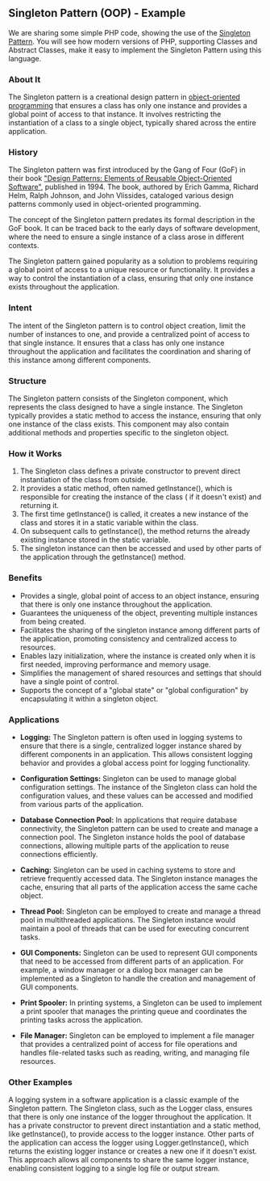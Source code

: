 ## Singleton Pattern (OOP) - Example

We are sharing some simple PHP code, showing the use of
the [Singleton Pattern](https://en.wikipedia.org/wiki/Singleton_pattern). You will see how modern
versions of PHP, supporting Classes and Abstract Classes, make it easy to implement the Singleton Pattern using this
language.

### About It

The Singleton pattern is a creational design pattern
in [object-oriented programming](https://en.wikipedia.org/wiki/Object-oriented_programming) that ensures a class has
only one instance and provides a global point of access to that instance. It involves restricting the instantiation of a
class to a single object, typically shared across the entire application.

### History

The Singleton pattern was first introduced by the Gang of Four (GoF) in their book ["Design Patterns: Elements of
Reusable Object-Oriented Software"](https://en.wikipedia.org/wiki/Design_Patterns), published in 1994. The book,
authored by Erich Gamma, Richard Helm, Ralph Johnson, and John Vlissides, cataloged various design patterns commonly
used in object-oriented programming.

The concept of the Singleton pattern predates its formal description in the GoF book. It can be traced back to the early
days of software development, where the need to ensure a single instance of a class arose in different contexts.

The Singleton pattern gained popularity as a solution to problems requiring a global point of access to a unique
resource or functionality. It provides a way to control the instantiation of a class, ensuring that only one instance
exists throughout the application.

### Intent

The intent of the Singleton pattern is to control object creation, limit the number of instances to one, and provide a
centralized point of access to that single instance. It ensures that a class has only one instance throughout the
application and facilitates the coordination and sharing of this instance among different components.

### Structure

The Singleton pattern consists of the Singleton component, which represents the class designed to have a single
instance. The Singleton typically provides a static method to access the instance, ensuring that only one instance of
the class exists. This component may also contain additional methods and properties specific to the singleton object.

### How it Works

1. The Singleton class defines a private constructor to prevent direct instantiation of the class from outside.
2. It provides a static method, often named getInstance(), which is responsible for creating the instance of the class (
   if it doesn't exist) and returning it.
3. The first time getInstance() is called, it creates a new instance of the class and stores it in a static variable
   within the class.
4. On subsequent calls to getInstance(), the method returns the already existing instance stored in the static variable.
5. The singleton instance can then be accessed and used by other parts of the application through the getInstance()
   method.

### Benefits

- Provides a single, global point of access to an object instance, ensuring that there is only one instance throughout
  the application.
- Guarantees the uniqueness of the object, preventing multiple instances from being created.
- Facilitates the sharing of the singleton instance among different parts of the application, promoting consistency and
  centralized access to resources.
- Enables lazy initialization, where the instance is created only when it is first needed, improving performance and
  memory usage.
- Simplifies the management of shared resources and settings that should have a single point of control.
- Supports the concept of a "global state" or "global configuration" by encapsulating it within a singleton object.

### Applications

- **Logging:** The Singleton pattern is often used in logging systems to ensure that there is a single, centralized
  logger instance shared by different components in an application. This allows consistent logging behavior and provides
  a global access point for logging functionality.

- **Configuration Settings:** Singleton can be used to manage global configuration settings. The instance of the
  Singleton class can hold the configuration values, and these values can be accessed and modified from various parts of
  the application.

- **Database Connection Pool:** In applications that require database connectivity, the Singleton pattern can be used to
  create and manage a connection pool. The Singleton instance holds the pool of database connections, allowing multiple
  parts of the application to reuse connections efficiently.

- **Caching:** Singleton can be used in caching systems to store and retrieve frequently accessed data. The Singleton
  instance manages the cache, ensuring that all parts of the application access the same cache object.

- **Thread Pool:** Singleton can be employed to create and manage a thread pool in multithreaded applications. The
  Singleton instance would maintain a pool of threads that can be used for executing concurrent tasks.

- **GUI Components:** Singleton can be used to represent GUI components that need to be accessed from different parts of
  an application. For example, a window manager or a dialog box manager can be implemented as a Singleton to handle the
  creation and management of GUI components.

- **Print Spooler:** In printing systems, a Singleton can be used to implement a print spooler that manages the printing
  queue and coordinates the printing tasks across the application.

- **File Manager:** Singleton can be employed to implement a file manager that provides a centralized point of access
  for file operations and handles file-related tasks such as reading, writing, and managing file resources.

### Other Examples

A logging system in a software application is a classic example of the Singleton pattern. The Singleton class, such as
the Logger class, ensures that there is only one instance of the logger throughout the application. It has a private
constructor to prevent direct instantiation and a static method, like getInstance(), to provide access to the logger
instance. Other parts of the application can access the logger using Logger.getInstance(), which returns the existing
logger instance or creates a new one if it doesn't exist. This approach allows all components to share the same logger
instance, enabling consistent logging to a single log file or output stream.